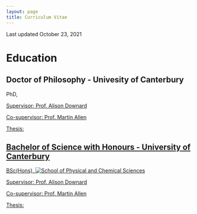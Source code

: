 ```yaml
---
layout: page
title: Curriculum Vitae
---
```


Last updated October 23, 2021

# Education 

## Doctor of Philosophy - Univesity of Canterbury 
PhD, <a href="https://www.canterbury.ac.nz/science/schools-and-departments/phys-chem/">

Supervisor: Prof. Alison Downard 

Co-supervisor: Prof. Martin Allen

Thesis: 

## Bachelor of Science with Honours - University of Canterbury
BSc(Hons), ![School of Physical and Chemical Sciences](https://www.canterbury.ac.nz/science/schools-and-departments/phys-chem/)

Supervisor: Prof. Alison Downard 

Co-supervisor: Prof. Martin Allen

Thesis: 
